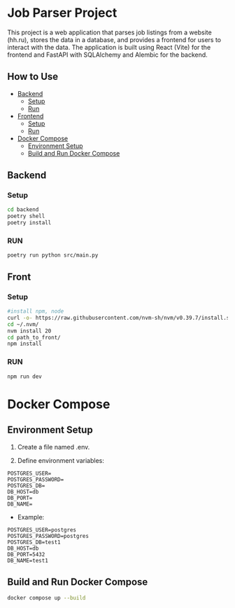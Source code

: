 # Job Parser Project

This project is a web application that parses job listings from a website (hh.ru), stores the data in a database, and provides a frontend for users to interact with the data. The application is built using React (Vite) for the frontend and FastAPI with SQLAlchemy and Alembic for the backend.


## How to Use


- [Backend](#backend)
  - [Setup](#setup-backend)
  - [Run](#run-backend)
- [Frontend](#frontend)
  - [Setup](#setup-frontend)
  - [Run](#run-frontend)
- [Docker Compose](#docker-compose)
  - [Environment Setup](#environment-setup)
  - [Build and Run Docker Compose](#build-and-run-docker-compose)


## Backend


### Setup
```bash
cd backend
poetry shell
poetry install
```
### RUN
```
poetry run python src/main.py
```

## Front


### Setup
```bash
#install npm, node
curl -o- https://raw.githubusercontent.com/nvm-sh/nvm/v0.39.7/install.sh | bash 
cd ~/.nvm/
nvm install 20
cd path_to_front/
npm install
```
### RUN
```
npm run dev
```


# Docker Compose

## Environment Setup

1. Create a file named .env.

2. Define environment variables:
 ```env
POSTGRES_USER=
POSTGRES_PASSWORD=  
POSTGRES_DB=
DB_HOST=db 
DB_PORT= 
DB_NAME= 
```
- Example:
```env
POSTGRES_USER=postgres 
POSTGRES_PASSWORD=postgres  
POSTGRES_DB=test1 
DB_HOST=db 
DB_PORT=5432 
DB_NAME=test1 
```

## Build and Run Docker Compose
```bash 
docker compose up --build
```